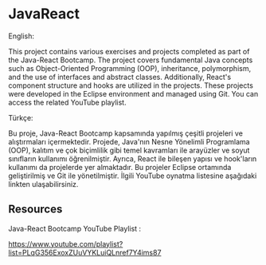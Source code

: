 # JavaReact
English:

This project contains various exercises and projects completed as part of the Java-React Bootcamp. The project covers fundamental Java concepts such as Object-Oriented Programming (OOP), inheritance, polymorphism, and the use of interfaces and abstract classes. Additionally, React's component structure and hooks are utilized in the projects. These projects were developed in the Eclipse environment and managed using Git. You can access the related YouTube playlist.

Türkçe:

Bu proje, Java-React Bootcamp kapsamında yapılmış çeşitli projeleri ve alıştırmaları içermektedir. Projede, Java'nın Nesne Yönelimli Programlama (OOP), kalıtım ve çok biçimlilik gibi temel kavramları ile arayüzler ve soyut sınıfların kullanımı öğrenilmiştir. Ayrıca, React ile bileşen yapısı ve hook'ların kullanımı da projelerde yer almaktadır. Bu projeler Eclipse ortamında geliştirilmiş ve Git ile yönetilmiştir. İlgili YouTube oynatma listesine aşağıdaki linkten ulaşabilirsiniz.

## Resources

  Java-React Bootcamp YouTube Playlist :
  
  
  https://www.youtube.com/playlist?list=PLqG356ExoxZUuVYKLuiQLnref7Y4ims87


